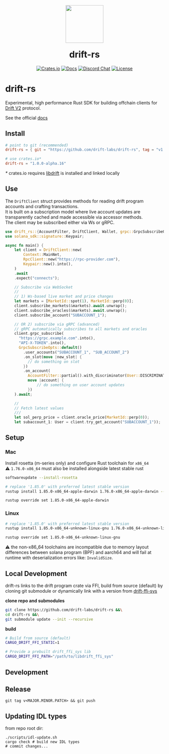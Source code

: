 <div align="center">
  <img height="120x" src="https://uploads-ssl.webflow.com/611580035ad59b20437eb024/616f97a42f5637c4517d0193_Logo%20(1)%20(1).png" />

  <h1 style="margin-top:20px;">drift-rs</h1>

  <p>
    <a href="https://crates.io/crates/drift-rs"><img alt="Crates.io" src="https://img.shields.io/crates/v/drift-rs.img" /></a>
    <a href="https://docs.drift.trade/developer-resources/sdk-documentation"><img alt="Docs" src="https://img.shields.io/badge/docs-tutorials-blueviolet" /></a>
    <a href="https://discord.com/channels/849494028176588802/878700556904980500"><img alt="Discord Chat" src="https://img.shields.io/discord/889577356681945098?color=blueviolet" /></a>
    <a href="https://opensource.org/licenses/Apache-2.0"><img alt="License" src="https://img.shields.io/github/license/project-serum/anchor?color=blueviolet" /></a>
  </p>
</div>

# drift-rs

Experimental, high performance Rust SDK for building offchain clients for [Drift V2](https://github.com/drift-labs/protocol-v2) protocol.

See the official [docs](https://docs.rs/drift-rs/latest/drift_rs/)

## Install
```toml
# point to git (recommended)
drift-rs = { git = "https://github.com/drift-labs/drift-rs", tag = "v1.0.0-alpha.16" }

# use crates.io*
drift-rs = "1.0.0-alpha.16"
```
_*_ crates.io requires [libdrift](https://github.com/drift-labs/drift-ffi-sys/?tab=readme-ov-file#from-source) is installed and linked locally


## Use
The `DriftClient` struct provides methods for reading drift program accounts and crafting transactions.  
It is built on a subscription model where live account updates are transparently cached and made accessible via accessor methods.  
The client may be subscribed either via Ws or gRPC.  

```rust
use drift_rs::{AccountFilter, DriftClient, Wallet, grpc::GrpcSubscribeOpts};
use solana_sdk::signature::Keypair;

async fn main() {
    let client = DriftClient::new(
        Context::MainNet,
        RpcClient::new("https://rpc-provider.com"),
        Keypair::new().into(),
    )
    .await
    .expect("connects");

    // Subscribe via WebSocket
    //
    // 1) Ws-based live market and price changes
    let markets = [MarketId::spot(1), MarketId::perp(0)];
    client.subscribe_markets(&markets).await.unwrap();
    client.subscribe_oracles(&markets).await.unwrap();
    client.subscribe_account("SUBACCOUNT_1");

    // OR 2) subscribe via gRPC (advanced)
    // gRPC automatically subscribes to all markets and oracles
    client.grpc_subscribe(
      "https://grpc.example.com".into(),
      "API-X-TOKEN".into(),
      GrpcSubscribeOpts::default()
        .user_accounts("SUBACCOUNT_1", "SUB_ACCOUNT_2")
        .on_slot(move |new_slot| {
          // do something on slot
        })
        .on_account(
          AccountFilter::partial().with_discriminator(User::DISCRIMINATOR),
          move |account| {
              // do something on user account updates
          })
    ).await;

    //
    // Fetch latest values
    ///
    let sol_perp_price = client.oracle_price(MarketId::perp(0));
    let subaccount_1: User = client.try_get_account("SUBACCOUNT_1"));
```
## Setup

### Mac

Install rosetta (m-series only) and configure Rust toolchain for `x86_64`  
⚠️ `1.76.0-x86_64` must also be installed alongside latest stable rust

```bash
softwareupdate --install-rosetta

# replace '1.85.0' with preferred latest stable version
rustup install 1.85.0-x86_64-apple-darwin 1.76.0-x86_64-apple-darwin --force-non-host

rustup override set 1.85.0-x86_64-apple-darwin
```

### Linux 
```bash
# replace '1.85.0' with preferred latest stable version
rustup install 1.85.0-x86_64-unknown-linux-gnu 1.76.0-x86_64-unknown-linux-gnu --force-non-host

rustup override set 1.85.0-x86_64-unknown-linux-gnu
```

⚠️ the non-x86_64 toolchains are incompatible due to memory layout differences between solana program (BPF) and aarch64 and will fail at runtime with deserialization errors like: `InvalidSize`.

## Local Development
drift-rs links to the drift program crate via FFI, build from source (default) by cloning git submodule or dynamically link with a version from [drift-ffi-sys](https://github.com/drift-labs/drift-ffi-sys/releases)

**clone repo and submodules**
```bash
git clone https://github.com/drift-labs/drift-rs &&\
cd drift-rs &&\
git submodule update --init --recursive
```

**build**
```bash
# Build from source (default)
CARGO_DRIFT_FFI_STATIC=1

# Provide a prebuilt drift_ffi_sys lib 
CARGO_DRIFT_FFI_PATH="/path/to/libdrift_ffi_sys"
```
## Development

## Release
`git tag v<MAJOR.MINOR.PATCH> && git push`

## Updating IDL types
from repo root dir:
```shell
./scripts/idl-update.sh
cargo check # build new IDL types
# commit changes...
```
